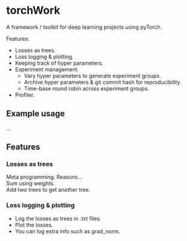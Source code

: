 # torchWork
A framework / toolkit for deep learning projects using pyTorch.  

Features: 
- Losses as trees.  
- Loss logging & plotting.  
- Keeping track of hyper parameters.  
- Experiment management.  
  - Vary hyper parameters to generate experiment groups.  
  - Archive hyper parameters & git commit hash for reproducibility.  
  - Time-base round robin across experiment groups.  
- Profiler.  

## Example usage
...

## Features
### Losses as trees
Meta programming. Reasons...  
Sum using weights.  
Add two trees to get another tree.  

### Loss logging & plotting
- Log the losses as trees in .txt files.  
- Plot the losses.  
- You can log extra info such as grad_norm.  
